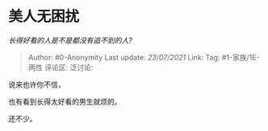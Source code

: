 # 美人无困扰
*长得好看的人是不是都没有追不到的人?*

> Author: #0-Anonymity
> Last update: *23/07/2021*
> Link:
> Tag: #1-家族/1E-两性
> 评论区:
> 泛讨论:

说来也许你不信，

也有看到长得太好看的男生就烦的。

还不少。
